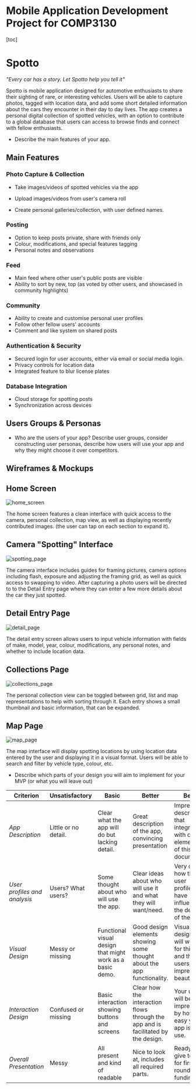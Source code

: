 # Mobile Application Development Project for COMP3130

[toc]

# Spotto

*"Every car has a story. Let Spotto help you tell it"*

Spotto is mobile application designed for automotive enthusiasts to share their sighting of rare, or interesting vehicles. Users will be able to capture photos, tagged with location data, and add some short detailed information about the cars they encounter in their day to day lives. The app creates a personal digital collection of spotted vehicles, with an option to contribute to a global database that users can access to browse finds and connect with fellow enthusiasts. 

- Describe the main features of your app.    

## Main Features

### Photo Capture & Collection 

* Take images/videos of spotted vehicles via the app

* Upload images/videos from user's camera roll

* Create personal galleries/collection, with user defined names.

### Posting 

* Option to keep posts private, share with friends only
* Colour, modifications, and special features tagging
* Personal notes and observations

### Feed 

* Main feed where other user's public posts are visible
* Ability to sort by new, top (as voted by other users, and showcased in community highlights)

### Community 

* Ability to create and customise personal user profiles
* Follow other fellow users' accounts
* Comment and like system on shared posts

### Authentication & Security

* Secured login for user accounts, either via email or social media login.
* Privacy controls for location data
* Integrated feature to blur license plates

### Database Integration

* Cloud storage for spotting posts
* Synchronization across devices













## Users Groups & Personas



* Who are the users of your app? Describe user groups, consider  constructing user personas, describe how users will use your app and why they might choose it over competitors.



## Wireframes & Mockups

## Home Screen

![home_screen](https://github.com/MQ-COMP3130/mobile-application-development-mohnish-sharma/blob/main/images/home_screen.png)

The home screen features a clean interface with quick access to the camera, personal collection, map view, as well as displaying recently contributed images. (the user can tap on each section to expand it).

## Camera "Spotting" Interface

![spotting_page](https://github.com/MQ-COMP3130/mobile-application-development-mohnish-sharma/blob/main/images/image_screen.png)

The camera interface includes guides for framing pictures, camera options including flash, exposure and adjusting the framing grid, as well as quick access to swapping to video. After capturing a photo users will be directed to to the Detail Entry page where they can enter a few more details about the car they just spotted.

## Detail Entry Page
![detail_page](https://github.com/MQ-COMP3130/mobile-application-development-mohnish-sharma/blob/main/images/details_screen.png)

The detail entry screen allows users to input vehicle information with fields of make, model, year, colour, modifications, any personal notes, and whether to include location data.

## Collections Page

![collections_page](https://github.com/MQ-COMP3130/mobile-application-development-mohnish-sharma/blob/main/images/collection_screen.png)

The personal collection view can be toggled between grid, list and map representations to help with sorting through it. Each entry shows a small thumbnail and basic information, that can be expanded.

## Map Page

![map_page](https://github.com/MQ-COMP3130/mobile-application-development-mohnish-sharma/blob/main/images/map_screen.png)

The map interface will display spotting locations by using location data entered by the user and displaying it in a visual format. Users will be able to search and filter by vehicle type, colour, etc.

- Describe which parts of your design you will aim to implement for your MVP (or what you will leave out)



| **Criterion**                | **Unsatisfactory**   | **Basic**                                                 | **Better**                                                   | **Best**                                                     |
| ---------------------------- | -------------------- | --------------------------------------------------------- | ------------------------------------------------------------ | ------------------------------------------------------------ |
| *App Description*            | Little or no detail. | Clear what the app will do but lacking detail.            | Great description of the app, convincing presentation        | Impressive description that integrates with other elements of this document. |
| *User profiles and analysis* | Users? What users?   | Some thought about who will use the app.                  | Clear ideas about who will use it and what they will want/need. | Very clear how the user profiles have influenced the design of the app. |
| *Visual Design*              | Messy or missing     | Functional visual design that might work as a basic demo. | Good design elements showing some thought about the app functionality. | Visual design that will work for this app and these users, impressive, beautiful! |
| *Interaction Design*         | Confused or missing  | Basic interaction showing buttons and screens             | Clear how the interaction flows through the app and is facilitated by the design. | Your users will be impressed by how easy your app is to use. |
| *Overall Presentation*       | Messy                | All present and kind of readable                          | Nice to look at, includes all required parts.                | Ready to give to VC for first round of funding!              |
